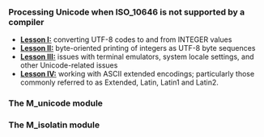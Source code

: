 ### Processing Unicode when ISO_10646 is not supported by a compiler
   + [**Lesson I:**](toint.md) converting UTF-8 codes to and from INTEGER values
   + [**Lesson II:**](printing.md) byte-oriented printing of integers as UTF-8 byte sequences
   + [**Lesson III:**](locale.md) issues with terminal emulators, system locale settings, and
                  other Unicode-related issues
   + [**Lesson IV:**](latin.md) working with ASCII extended encodings; particularly those
                 commonly referred to as Extended, Latin, Latin1 and Latin2.
### The M_unicode module
### The M_isolatin module
